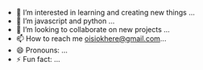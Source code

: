 - 👀 I’m interested in learning and creating new things ...
- 🌱 I’m javascript and python ...
- 💞️ I’m looking to collaborate on new projects ...
- 📫 How to reach me oisiokhere@gmail.com...
- 😄 Pronouns: ...
- ⚡ Fun fact: ...

<!---
sviour/sviour is a ✨ special ✨ repository because its `README.md` (this file) appears on your GitHub profile.
You can click the Preview link to take a look at your changes.
--->
